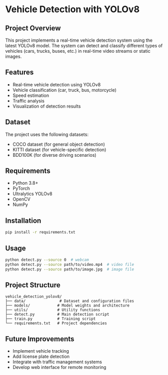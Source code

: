 # Vehicle Detection with YOLOv8

## Project Overview
This project implements a real-time vehicle detection system using the latest YOLOv8 model. The system can detect and classify different types of vehicles (cars, trucks, buses, etc.) in real-time video streams or static images.

## Features
- Real-time vehicle detection using YOLOv8
- Vehicle classification (car, truck, bus, motorcycle)
- Speed estimation
- Traffic analysis
- Visualization of detection results

## Dataset
The project uses the following datasets:
- COCO dataset (for general object detection)
- KITTI dataset (for vehicle-specific detection)
- BDD100K (for diverse driving scenarios)

## Requirements
- Python 3.8+
- PyTorch
- Ultralytics YOLOv8
- OpenCV
- NumPy

## Installation
```bash
pip install -r requirements.txt
```

## Usage
```bash
python detect.py --source 0  # webcam
python detect.py --source path/to/video.mp4  # video file
python detect.py --source path/to/image.jpg  # image file
```

## Project Structure
```
vehicle_detection_yolov8/
├── data/               # Dataset and configuration files
├── models/            # Model weights and architecture
├── utils/             # Utility functions
├── detect.py          # Main detection script
├── train.py           # Training script
└── requirements.txt   # Project dependencies
```

## Future Improvements
- Implement vehicle tracking
- Add license plate detection
- Integrate with traffic management systems
- Develop web interface for remote monitoring 